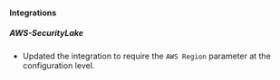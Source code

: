 
#### Integrations

##### AWS-SecurityLake

- Updated the integration to require the `AWS Region` parameter at the configuration level.
